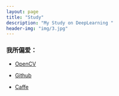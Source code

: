 ```yaml
---
layout: page
title: "Study"
description: "My Study on DeepLearning "
header-img: "img/3.jpg"
---
```




### 我所偏爱：


- [OpenCV](http://opencv.org/)

- [Github](https://github.com/)


- [Caffe](http://caffe.berkeleyvision.org/)
